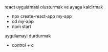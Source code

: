 react uygulamasi olusturmak ve ayaga kaldirmak

- npx create-react-app my-app
- cd my-app
- npm start

uygulamayi durdurmak

- control + c
